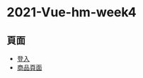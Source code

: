 # 2021-Vue-hm-week4

頁面
---
* [登入](https://alertislow.github.io/week4-bug/login.html)
* [商品頁面](https://alertislow.github.io/week4-bug/products.html)
